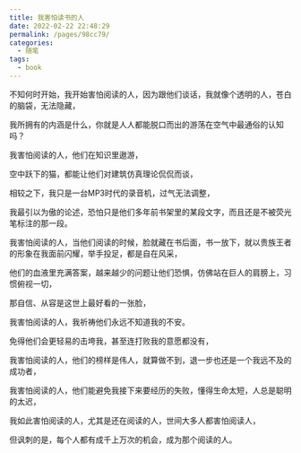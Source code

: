 ```yaml
---
title: 我害怕读书的人
date: 2022-02-22 22:48:29
permalink: /pages/98cc79/
categories:
  - 随笔
tags:
  - book
---
```

不知何时开始，我开始害怕阅读的人，因为跟他们谈话，我就像个透明的人，苍白的脑袋，无法隐藏，

我所拥有的内涵是什么，你就是人人都能脱口而出的游荡在空气中最通俗的认知吗？

我害怕阅读的人，他们在知识里遨游，

空中跃下的猫，都能让他们对建筑仿真理论侃侃而谈，

相较之下，我只是一台MP3时代的录音机，过气无法调整，

我最引以为傲的论述，恐怕只是他们多年前书架里的某段文字，而且还是不被荧光笔标注的那一段。

我害怕阅读的人，当他们阅读的时候，脸就藏在书后面，书一放下，就以贵族王者的形象在我面前闪耀，举手投足，都是自在风采，

他们的血液里充满答案，越来越少的问题让他们恐惧，仿佛站在巨人的肩膀上，习惯俯视一切，

那自信、从容是这世上最好看的一张脸，

我害怕阅读的人，我祈祷他们永远不知道我的不安。

免得他们会更轻易的击垮我，甚至连打败我的意愿都没有，

我害怕阅读的人，他们的榜样是伟人，就算做不到，退一步也还是一个我远不及的成功者，

我害怕阅读的人，他们能避免我接下来要经历的失败，懂得生命太短，人总是聪明的太迟，

我如此害怕阅读的人，尤其是还在阅读的人，世间大多人都害怕阅读人，

但讽刺的是，每个人都有成千上万次的机会，成为那个阅读的人。